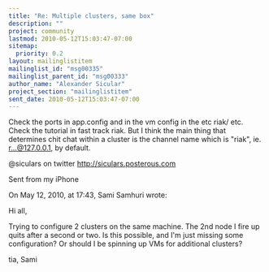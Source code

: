 ```yaml
---
title: "Re: Multiple clusters, same box"
description: ""
project: community
lastmod: 2010-05-12T15:03:47-07:00
sitemap:
  priority: 0.2
layout: mailinglistitem
mailinglist_id: "msg00335"
mailinglist_parent_id: "msg00333"
author_name: "Alexander Sicular"
project_section: "mailinglistitem"
sent_date: 2010-05-12T15:03:47-07:00
---
```



Check the ports in app.config and in the vm config in the etc riak/ 
etc. Check the tutorial in fast track riak. But I think the main thing 
that determines chit chat within a cluster is the channel name which 
is "riak", ie. r...@127.0.0.1, by default.

@siculars on twitter
http://siculars.posterous.com

Sent from my iPhone

On May 12, 2010, at 17:43, Sami Samhuri  wrote:


Hi all,

Trying to configure 2 clusters on the same machine. The 2nd node I 
fire up quits after a second or two. Is this possible, and I'm just 
missing some configuration? Or should I be spinning up VMs for 
additional clusters?


tia,
Sami

